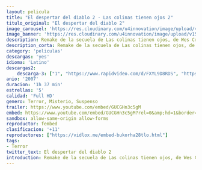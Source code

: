 ```yaml
---
layout: pelicula
title: "El despertar del diablo 2 - Las colinas tienen ojos 2"
titulo_original: "El despertar del diablo 2"
image_carousel: 'https://res.cloudinary.com/u4innovation/image/upload/v1560286538/despertar2-poster-min_bzvbkd.jpg'
image_banner: 'https://res.cloudinary.com/u4innovation/image/upload/v1560286539/despertar-2-banner-min_g0ffdu.jpg'
description: Remake de la secuela de Las colinas tienen ojos, de Wes Craven. Lo que comenzó con la familia Carter, no llegó, claramente, a su fin con la familia Carter. Como parte de una misión habitual, una unidad de soldados de la Guardia Nacional se detiene en una posición avanzada de Nuevo México para entregar equipo a un grupo de científicos atómicos. Sin embargo, al llegar al aislado campo de investigación, lo hallan misteriosamente desierto. Después de haber divisado una señal de socorro en una lejana cordillera, el equipo decide emprender una misión de búsqueda y rescate por las montañas con el fin de localizar a los científicos desaparecidos. No saben que éstas son las mismas montañas que la desventurada familia Carter visitó en una ocasión, y en las que acecha una tribu de mutantes antropófagos. Y en esta ocasión, las fuerzas del mal que pretenden la aniquilación de los soldados son aún mayores.
description_corta: Remake de la secuela de Las colinas tienen ojos, de Wes Craven. Lo que comenzó con la familia Carter, no llegó, claramente, a su fin con la familia Carter. Como parte de una misión habitual, una unidad de soldados de la Guardia Nacional se detiene en una posición avanzada de Nuevo México para entregar equipo a un grupo de científicos atómicos. Sin embargo, al...
category: 'peliculas'
descargas: 'yes'
idioma: 'Latino'
descargas2:
    descarga-3: ["1", "https://www.rapidvideo.com/d/FXYL9D8RDS", "https://www.google.com/s2/favicons?domain=mega.nz","Mega","https://res.cloudinary.com/imbriitneysam/image/upload/v1541473684/mexico.png", "Latino", "Full HD"]
anio: '2007'
duracion: '1h 37 min'
estrellas: '5'
calidad: 'Full HD'
genero: Terror, Misterio, Suspenso
trailer: https://www.youtube.com/embed/GUCGHn3c5gM
embed: https://www.youtube.com/embed/GUCGHn3c5gM?rel=0&amp;hd=1&border=0&wmode=opaque&enablejsapi=1&modestbranding=1&controls=1&showinfo=1
sandbox: allow-same-origin allow-forms
reproductor: fembed
clasificacion: '+11'
reproductores: ["https://vidlox.me/embed-bukorha28tlo.html"]
tags:
- Terror
twitter_text: El despertar del diablo 2
introduction: Remake de la secuela de Las colinas tienen ojos, de Wes Craven. Lo que comenzó con la familia Carter, no llegó, claramente, a su fin con la familia Carter. Como parte de una misión habitual, una unidad de soldados de la Guardia Nacional se detiene en una posición avanzada de Nuevo México para entregar equipo a un grupo de científicos atómicos. Sin embargo, al..
---
```



 







